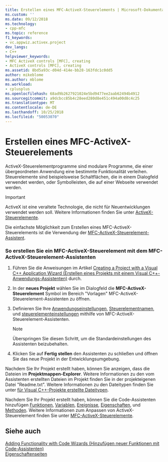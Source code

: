 ```yaml
---
title: Erstellen eines MFC-ActiveX-Steuerelements | Microsoft-Dokumentation
ms.custom: ''
ms.date: 09/12/2018
ms.technology:
- cpp-mfc
ms.topic: reference
f1_keywords:
- vc.appwiz.activex.project
dev_langs:
- C++
helpviewer_keywords:
- MFC ActiveX controls [MFC], creating
- ActiveX controls [MFC], creating
ms.assetid: 8bd5a93c-d04d-414e-bb28-163fdc1c0dd5
author: mikeblome
ms.author: mblome
ms.workload:
- cplusplus
ms.openlocfilehash: 68ad9b2627921024e5bd9477ee2aab62494b4912
ms.sourcegitcommit: a9dcbcc85b4c28eed280d8e451c494a00d8c4c25
ms.translationtype: MT
ms.contentlocale: de-DE
ms.lasthandoff: 10/25/2018
ms.locfileid: "50053070"
---
```

# <a name="creating-an-mfc-activex-control"></a>Erstellen eines MFC-ActiveX-Steuerelements

ActiveX-Steuerelementprogramme sind modulare Programme, die einer übergeordneten Anwendung eine bestimmte Funktionalität verleihen. Steuerelemente sind beispielsweise Schaltflächen, die in einem Dialogfeld verwendet werden, oder Symbolleisten, die auf einer Webseite verwendet werden.

>[!IMPORTANT]
> ActiveX ist eine veraltete Technologie, die nicht für Neuentwicklungen verwendet werden soll. Weitere Informationen finden Sie unter [ActiveX-Steuerelemente](../activex-controls.md).

Die einfachste Möglichkeit zum Erstellen eines MFC-ActiveX-Steuerelements ist die Verwendung der [MFC-ActiveX-Steuerelement-Assistent](../../mfc/reference/mfc-activex-control-wizard.md).

### <a name="to-create-an-mfc-activex-control-using-the-mfc-activex-control-wizard"></a>So erstellen Sie ein MFC-ActiveX-Steuerelement mit dem MFC-ActiveX-Steuerelement-Assistenten

1. Führen Sie die Anweisungen im Artikel [Creating a Project with a Visual C++ Application Wizard (Erstellen eines Projekts mit einem Visual C++-Anwendungs-Assistenten)](../../ide/creating-desktop-projects-by-using-application-wizards.md) durch.

1. In der **neues Projekt** wählen Sie im Dialogfeld die **MFC-ActiveX-Steuerelement** Symbol im Bereich "Vorlagen" MFC-ActiveX-Steuerelement-Assistenten zu öffnen.

1. Definieren Sie Ihre [Anwendungseinstellungen](../../mfc/reference/application-settings-mfc-activex-control-wizard.md), [Steuerelementnamen](../../mfc/reference/control-names-mfc-activex-control-wizard.md), und [steuerelementeinstellungen](../../mfc/reference/control-settings-mfc-activex-control-wizard.md) mithilfe von MFC-ActiveX-Steuerelement-Assistenten.

    > [!NOTE]
    >  Überspringen Sie diesen Schritt, um die Standardeinstellungen des Assistenten beizubehalten.

1. Klicken Sie auf **Fertig stellen** den Assistenten zu schließen und öffnen Sie das neue Projekt in der Entwicklungsumgebung.

Nachdem Sie Ihr Projekt erstellt haben, können Sie anzeigen, dass die Dateien im **Projektmappen-Explorer**. Weitere Informationen zu den vom Assistenten erstellten Dateien im Projekt finden Sie in der projekteigenen Datei "Readme.txt". Weitere Informationen zu den Dateitypen finden Sie unter [für Visual C++-Projekte erstellte Dateitypen](../../ide/file-types-created-for-visual-cpp-projects.md).

Nachdem Sie Ihr Projekt erstellt haben, können Sie die Code-Assistenten hinzufügen [Funktionen](../../ide/add-member-function-wizard.md), [Variablen](../../ide/add-member-variable-wizard.md), [Ereignisse](../../ide/add-event-wizard.md), [Eigenschaften](../../ide/names-add-property-wizard.md), und [Methoden](../../ide/add-method-wizard.md). Weitere Informationen zum Anpassen von ActiveX-Steuerelement finden Sie unter [MFC-ActiveX-Steuerelemente](../../mfc/mfc-activex-controls.md).

## <a name="see-also"></a>Siehe auch

[Adding Functionality with Code Wizards (Hinzufügen neuer Funktionen mit Code-Assistenten)](../../ide/adding-functionality-with-code-wizards-cpp.md)<br/>
[Eigenschaftenseiten](../../ide/property-pages-visual-cpp.md)

